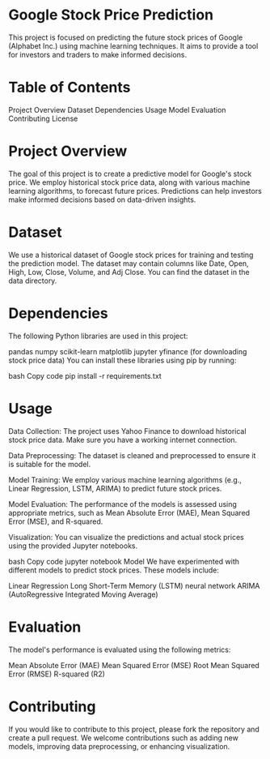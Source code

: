 # Google Stock Price Prediction
This project is focused on predicting the future stock prices of Google (Alphabet Inc.) using machine learning techniques. It aims to provide a tool for investors and traders to make informed decisions.

# Table of Contents
Project Overview
Dataset
Dependencies
Usage
Model
Evaluation
Contributing
License
# Project Overview
The goal of this project is to create a predictive model for Google's stock price. We employ historical stock price data, along with various machine learning algorithms, to forecast future prices. Predictions can help investors make informed decisions based on data-driven insights.

# Dataset
We use a historical dataset of Google stock prices for training and testing the prediction model. The dataset may contain columns like Date, Open, High, Low, Close, Volume, and Adj Close. You can find the dataset in the data directory.

# Dependencies
The following Python libraries are used in this project:

pandas
numpy
scikit-learn
matplotlib
jupyter
yfinance (for downloading stock price data)
You can install these libraries using pip by running:

bash
Copy code
pip install -r requirements.txt
# Usage
Data Collection: The project uses Yahoo Finance to download historical stock price data. Make sure you have a working internet connection.

Data Preprocessing: The dataset is cleaned and preprocessed to ensure it is suitable for the model.

Model Training: We employ various machine learning algorithms (e.g., Linear Regression, LSTM, ARIMA) to predict future stock prices.

Model Evaluation: The performance of the models is assessed using appropriate metrics, such as Mean Absolute Error (MAE), Mean Squared Error (MSE), and R-squared.

Visualization: You can visualize the predictions and actual stock prices using the provided Jupyter notebooks.

bash
Copy code
jupyter notebook
Model
We have experimented with different models to predict stock prices. These models include:

Linear Regression
Long Short-Term Memory (LSTM) neural network
ARIMA (AutoRegressive Integrated Moving Average)
# Evaluation
The model's performance is evaluated using the following metrics:

Mean Absolute Error (MAE)
Mean Squared Error (MSE)
Root Mean Squared Error (RMSE)
R-squared (R2)
# Contributing
If you would like to contribute to this project, please fork the repository and create a pull request. We welcome contributions such as adding new models, improving data preprocessing, or enhancing visualization.

